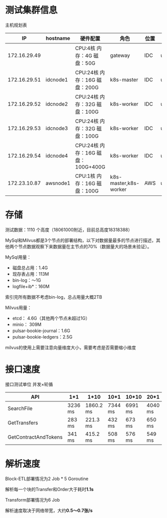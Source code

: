 # 测试集群信息

主机规划表

| IP           | hostname | 硬件配置                           | 角色                  | 位置 | 系统       |
|--------------|----------|--------------------------------|-----------------------|------|------------|
| 172.16.29.49 |          | CPU:4核  内存：4G  磁盘：50G         | gateway               | IDC  | ubuntu20.4 |
| 172.16.29.51 | idcnode1 | CPU:24核  内存：16G  磁盘：200G      | k8s-master            | IDC  | ubuntu20.4 |
| 172.16.29.52 | idcnode2 | CPU:24核  内存：32G  磁盘：100G      | k8s-worker            | IDC  | ubuntu20.4 |
| 172.16.29.53 | idcnode3 | CPU:24核  内存：32G  磁盘：100G      | k8s-worker            | IDC  | ubuntu20.4 |
| 172.16.29.54 | idcnode4 | CPU:24核  内存：16G  磁盘：100G+400G | k8s-worker            | IDC  | ubuntu20.4 |
| 172.23.10.87 | awsnode1 | CPU:1核  内存：16G  磁盘：100G       | k8s-master,k8s-worker | AWS  | ubuntu20.4 |

# 存储

测试数据：1110 个高度（18061000附近，目前总高度18318388）

MySql和Milvus都是3个节点的部署结构，以下对数据量最多的节点进行描述，其他两个节点数据观察下来数据量在主节点的70%（数据量大的场景未验证）。

MySql用量：
- 磁盘总占用：1.4G
- 现存表占用：113M
- bin-log：～1G
- logfile+ib*：160M

索引完所有数据不考虑bin-log，总占用量大概2TB

Milvus用量：
- etcd： 4.6G（其他两个节点未超过1G）
- minio： 309M
- pulsar-bookie-journal：1.6G
- pulsar-bookie-ledgers：2.5G

milvus的使用上需要注意向量维度大小，需要考虑是否需要缩小维度

# 接口速度

接口测试单位 并发×轮循

| API                  | 1*1      | 1*10       | 10*1     | 10*10    | 20*1     | 50*1      | 100*1   | 100*10 |
|----------------------|----------|------------|----------|----------|----------|-----------|---------|--------|
| SearchFile           | 3236 ms | 1860.2 ms | 7344 ms | 6991 ms | 4040 ms | 44893 ms | x       | x      |
| GetTransfers         | 283 ms  | 221.3 ms  | 432 ms  | 673 ms  | 650 ms  | 788 ms   | 709 ms | x      |
| GetContractAndTokens | 341 ms  | 415.2 ms  | 508 ms  | 576 ms  | 549 ms  | 511 ms   | 663 ms | x      |


# 解析速度

Block-ETL部署情况为2 Job * 5 Goroutine

解析每一个块的Transfer和Order大于耗时**1.1s**

Transform部署情况为6 Job

解析速度取决于网络带宽，大约**0.5～0.7张/s**
